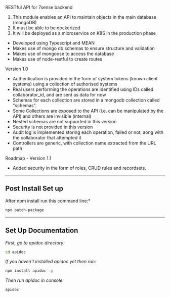 RESTful API for 7sense backend

1. This module enables an API to maintain objects in the main database (mongoDB)
1. It must be able to be dockerized
1. It will be deployed as a microservice on K8S in the production phase



* Developed using Typescript and MEAN
* Makes use of mongo db schemas to ensure structure and validation
* Makes use of mongoose to access the database
* Makes use of node-restful to create routes


Version 1.0
* Authentication is provided in the form of system tokens (known client systems) using a collection of authorised systems
* Real users performing the operations are identified using IDs called collaborator_id, and are sent as data for now 
* Schemas for each collection are stored in a mongodb collection called "schemas". 
* Some Collections are exposed to the API (i.e. can be manipulated by the API) and others are invisible (internal) 
* Nested schemas are not supported in this version
* Security is not provided in this version
* Audit log is implemented storing each operation, failed or not, aong with the collaborator that attempted it
* Controllers are generic, with collection name extracted from the URL path


Roadmap - Version 1.1
* Added security in the form of roles, CRUD rules and recordsets.
----

## Post Install Set up
After npm install run this command line:*
```sh
npx patch-package
```
----

## Set Up Documentation
*First, go to apidoc directory:*
```sh
cd apidoc
```

*If you haven't installed apidoc yet then run:*
```sh
npm install apidoc -g
```

*Then run apidoc in console:*
```sh
apidoc
```

